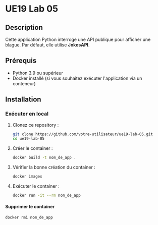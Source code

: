 # UE19 Lab 05

## Description
Cette application Python interroge une API publique pour afficher une blague. Par défaut, elle utilise **JokesAPI**.

## Prérequis
- Python 3.9 ou supérieur
- Docker installé (si vous souhaitez exécuter l'application via un conteneur)

## Installation

### Exécuter en local
1. Clonez ce repository :
   ```bash
   git clone https://github.com/votre-utilisateur/ue19-lab-05.git
   cd ue19-lab-05

2. Créer le container :
   ```bash
   docker build -t nom_de_app .

3. Vérifier la bonne création du container :
   ```bash
   docker images

4. Exécuter le container :
   ```bash
   docker run -it --rm nom_de_app

#### Supprimer le container

```bash
docker rmi nom_de_app
